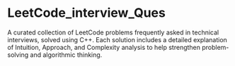 # LeetCode_interview_Ques
A curated collection of LeetCode problems frequently asked in technical interviews, solved using C++. Each solution includes a detailed explanation of Intuition, Approach, and Complexity analysis to help strengthen problem-solving and algorithmic thinking.
